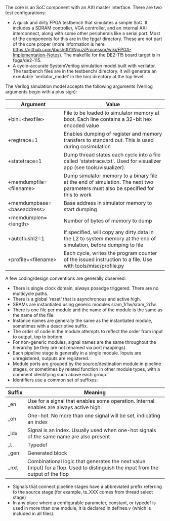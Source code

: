 The core is an SoC component with an AXI master interface.  There are two test configurations:
- A quick and dirty FPGA testbench that simulates a simple SoC.  It includes a SDRAM controller, 
VGA controller, and an internal AXI interconnect, along with some other peripherals like a serial 
port. Most of the components for this are in the fpga/ directory. These are not part of 
the core proper (more information is here 
https://github.com/jbush001/NyuziProcessor/wiki/FPGA-Implementation-Notes).  The makefile for the DE2-115 board
target is in fpga/de2-115.
- A cycle-accurate SystemVerilog simulation model built with verilator. The testbench files
are in the testbench/ directory. It will generate an exeutable 'verilator_model' in the bin/ directory
at the top level.

The Verilog simulation model accepts the following arguments (Verilog arguments begin with a plus sign):

|Argument|Value|
|--------|-----|
| +bin=&lt;hexfile&gt; | File to be loaded to simulator memory at boot. Each line contains a 32-bit hex encoded value |
| +regtrace=1 | Enables dumping of register and memory transfers to standard out.  This is used during cosimulation |
| +statetrace=1 | Dump thread states each cycle into a file called 'statetrace.txt'.  Used for visualizer app (see tools/visualizer). |
| +memdumpfile=&lt;filename&gt; | Dump simulator memory to a binary file at the end of simulation. The next two parameters must also be specified for this to work |
| +memdumpbase=&lt;baseaddress&gt;| Base address in simulator memory to start dumping |
| +memdumplen=&lt;length&gt; | Number of bytes of memory to dump |
| +autoflushl2=1 | If specified, will copy any dirty data in the L2 to system memory at the end of simulation, before dumping to file |
| +profile=&lt;filename&gt; | Each cycle, writes the program counter of the issued instruction to a file.  Use with tools/misc/profile.py |

A few coding/design conventions are generally observed:

* There is single clock domain, always posedge triggered. There are no multicycle paths.
* There is a global 'reset' that is asynchronous and active high.
* SRAMs are instantiated using generic modules sram_1r1w/sram_2r1w.
* There is one file per module and the name of the module is the same as the name of the file.
* Instance names are generally the same as the instantiated module, sometimes with a descriptive suffix.
* The order of code in the module attempts to reflect the order from input to output, top to bottom.
* For non-generic modules, signal names are the same throughout the hierarchy (ie they are not renamed via port mappings).
* Each pipeline stage is generally in a single module. Inputs are unregistered, outputs are registered.
* Module ports are grouped by the source/destination module in pipeline stages, or sometimes by 
related function in other module types, with a comment identifying such above each group.
* Identifiers use a common set of suffixes:

|Suffix|Meaning |
|------|--------|
| _en  | Use for a signal that enables some operation. Internal enables are always active high. |
| _oh  | One-hot. No more than one signal will be set, indicating an index |
| _idx | Signal is an index. Usually used when one-hot signals of the same name are also present |
| _t   | Typedef |
| _gen | Generated block |
| _nxt | Combinational logic that generates the next value (input) for a flop.  Used to distinguish the input from the output of the flop |

* Signals that connect pipeline stages have a abbreviated prefix referring to the source stage (for example, ts_XXX comes from thread select stage) 
* In any place where a configurable parameter, constant, or typedef is used in more than one module, it is declared in defines.v (which is included in all files).

